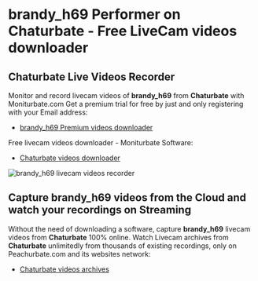# brandy_h69 Performer on Chaturbate - Free LiveCam videos downloader

## Chaturbate Live Videos Recorder

Monitor and record livecam videos of **brandy_h69** from **Chaturbate** with Moniturbate.com
Get a premium trial for free by just and only registering with your Email address:
* [brandy_h69 Premium videos downloader](https://moniturbate.com/request-demo-licence-key.html)

Free livecam videos downloader - Moniturbate Software:
* [Chaturbate videos downloader](https://moniturbate.com/moniturbate-download-software.html)

![brandy_h69 livecam videos recorder](https://peachurnet.com/templates/moniturbate-software.png)


## Capture brandy_h69 videos from the Cloud and watch your recordings on Streaming

Without the need of downloading a software, capture **brandy_h69** livecam videos from **Chaturbate** 100% online.
Watch Livecam archives from **Chaturbate** unlimitedly from thousands of existing recordings, only on Peachurbate.com and its websites network:
* [Chaturbate videos archives](https://peachurnet.com/)